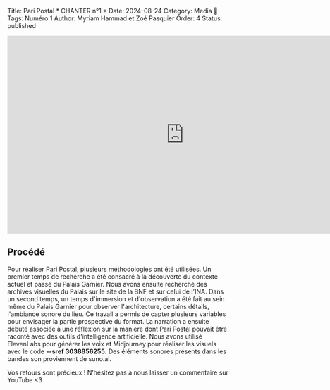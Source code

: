 Title: Pari Postal * CHANTER n°1 *
Date: 2024-08-24
Category: Media 🌺
Tags: Numéro 1
Author: Myriam Hammad et Zoé Pasquier
Order: 4
Status: published


<div style="text-align: center;">
  <iframe width="800" height="450" 
          src="https://www.youtube.com/embed/U_gS9NLcaSM?si=qNICP0hGebU2hyb0" 
          title="YouTube video player" frameborder="0" 
          allow="accelerometer; autoplay; clipboard-write; encrypted-media; gyroscope; picture-in-picture; web-share" 
          referrerpolicy="strict-origin-when-cross-origin" allowfullscreen>
  </iframe>
</div>




## Procédé

Pour réaliser Pari Postal, plusieurs méthodologies ont été utilisées. Un premier temps de recherche a été consacré à la découverte du contexte actuel et passé du Palais Garnier. Nous avons ensuite recherché des archives visuelles du Palais sur le site de la BNF et sur celui de l'INA. Dans un second temps, un temps d'immersion et d'observation a été fait au sein même du Palais Garnier pour observer l'architecture, certains détails, l'ambiance sonore du lieu. Ce travail a permis de capter plusieurs variables pour envisager la partie prospective du format. La narration a ensuite débuté associée à une réflexion sur la manière dont Pari Postal pouvait être raconté avec des outils d'intelligence artificielle. Nous avons utilisé ElevenLabs pour générer les voix et Midjourney pour réaliser les visuels avec le code **--sref 3038856255.** Des éléments sonores présents dans les bandes son proviennent de suno.ai.
</div>

Vos retours sont précieux ! N’hésitez pas à nous laisser un commentaire sur YouTube <3

